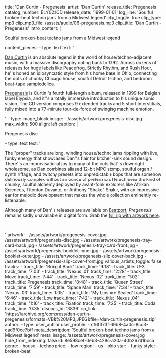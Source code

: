 title: 'Dan Curtin - Pregenesis'
artist: 'Dan Curtin'
release_title: Pregenesis
catalog_number: ELY022CD
release_date: '1999-01-01'
log_line: 'Soulful broken-beat techno jams from a Midwest legend'
clip_toggle: true
clip_type: mp3
clip_mp3_file: /assets/audio/06-pregenesis.mp3
clip_title: 'Dan Curtin - Pregenesis'
intro_content: |
  <p>Soulful broken-beat techno jams from a Midwest legend
  </p>
content_pieces:
  -
    type: text
    text: '<p><a href="https://www.discogs.com/artist/3402-Dan-Curtin" target="_blank">Dan Curtin</a> is an absolute legend in the world of house/techno-adjacent music, with a massive discography dating back to 1992. Across dozens of releases for huge labels like Peacefrog, Strictly Rhythm, and Rush Hour, he''s honed an idiosyncratic style from his home base in Ohio, connecting the dots of chunky Chicago house, soulful Detroit techno, and bedroom beat-tape sampledelica.&nbsp;</p><p><a href="https://www.discogs.com/Dan-Curtin-Pregenesis/release/3836" target="_blank">Pregenesis</a> is Curtin''s fourth full-length album, released in 1999 for Belgian label Elypsia, and it''s a totally immersive introduction to his unique sonic vision. The CD version comprises 9 extended tracks and 5 short interstitials, fully mixed into a 77-minute tour-de-force of swinging machine emotion.&nbsp;</p>'
  -
    type: image_block
    image:
      - /assets/artwork/pregenesis-disc.jpg
    max_width: 500
    align: left
    caption: |
      <p>Pregenesis disc
      </p>
  -
    type: text
    text: '<p>The "proper" tracks are long, winding house/techno jams rippling with live, funky energy that showcases Dan''s flair for kitchen-sink sound design. There''s an improvisational joy to many of the cuts that''s downright wholesome, as Dan combines aliased 12-bit MPC stomp, soulful organ / synth riffage, and twitchy presets into unpredictable bops that are somehow deliriously complex without an ounce of pretension. He achieves the kind of chunky, soulful alchemy deployed by avant-fonk explorers like Afrikan Sciences, Titonton Duvante, or Anthony "Shake" Shakir, with an impressive ear for melodic development that makes the whole collection eminently re-listenable.&nbsp;</p><p>Although many of Dan''s releases are available on <a href="https://www.beatport.com/artist/dan-curtin/12304" target="_blank">Beatport</a>, <i>Pregenesis</i> remains sadly unavailable in digital form. Grab the <a href="https://archive.org/compress/dan-curtin-pregenesis/formats=VBR%20MP3,JPEG&amp;file=/dan-curtin-pregenesis.zip" target="_blank">full rip with artwork here</a>.&nbsp;</p><p><br></p>'
artwork:
  - /assets/artwork/pregenesis-cover.jpg
  - /assets/artwork/pregenesis-disc.jpg
  - /assets/artwork/pregenesis-tray-card-back.jpg
  - /assets/artwork/pregenesis-tray-card-front.jpg
  - /assets/artwork/pregenesis-booklet-inner.jpg
  - /assets/artwork/pregenesis-booklet-outer.jpg
  - /assets/artwork/pregenesis-slip-cover-back.jpg
  - /assets/artwork/pregenesis-slip-cover-front.jpg
various_artists_toggle: false
tracks:
  -
    track_title: 'Bring it Back'
    track_time: '9:18'
  -
    track_title: U-3
    track_time: '7:03'
  -
    track_title: 'Nexus .01'
    track_time: '2:28'
  -
    track_title: Move
    track_time: '7:44'
  -
    track_title: 'Nexus .02'
    track_time: '1:02'
  -
    track_title: Pregenesis
    track_time: '8:48'
  -
    track_title: 'Queen Street'
    track_time: '7:59'
  -
    track_title: 'Space Man'
    track_time: '7:34'
  -
    track_title: 'Nexus .03'
    track_time: '1:05'
  -
    track_title: 'My Lips Are Sealed'
    track_time: '6:46'
  -
    track_title: Low
    track_time: '7:42'
  -
    track_title: 'Nexus .04'
    track_time: '1:16'
  -
    track_title: Fixation
    track_time: '7:25'
  -
    track_title: Coda
    track_time: '0:35'
discogs_id: '3836'
rip_link: 'https://archive.org/compress/dan-curtin-pregenesis/formats=VBR%20MP3,JPEG&file=/dan-curtin-pregenesis.zip'
author:
  -
    type: user_author
    user_profile:
      - cf6f373f-69b8-4a0c-8cc3-cad9f0ce7bff
meta_description: 'Soulful broken-beat techno jams from a Midwest legend'
meta_image: /assets/artwork/pregenesis-cover.jpg
hide_from_indexing: false
id: 8e598cef-0eb3-428c-a20a-40b26741bcca
genre:
  - house
  - techno
price:
  - low
region:
  - us
  - ohio
star:
  - funky
style:
  - broken-beat
